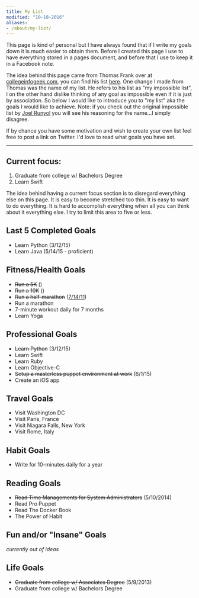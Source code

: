 ```yaml
---
title: My List
modified: "10-18-2016"
aliases:
- /about/my-list/
---
```


This page is kind of personal but I have always found that if I write my goals down it is much easier to obtain them. Before I created this page I use to have everything stored in a pages document, and before that I use to keep it in a Facebook note.

The idea behind this page came from Thomas Frank over at [collegeinfogeek.com](http://collegeinfogeek.com), you can find his list [here](http://collegeinfogeek.com/about/meet-the-author/my-impossible-list/). One change I made from Thomas was the name of my list. He refers to his list as "my impossible list", I on the other hand dislike thinking of any goal as impossible even if it is just by association. So below I would like to introduce you to "my list" aka the goals I would like to achieve. Note: if you check out the original impossible list by [Joel Runyol](http://impossiblehq.com/impossible-list) you will see his reasoning for the name...I simply disagree.


If by chance you have some motivation and wish to create your own list feel free to post a link on Twitter. I'd love to read what goals you have set.


---

## Current focus:

1. Graduate from college w/ Bachelors Degree
1. Learn Swift


The idea behind having a current focus section is to disregard everything else on this page. It is easy to become stretched too thin. It is easy to want to do everything. It is hard to accomplish everything when all you can think about it everything else. I try to limit this area to five or less.

## Last 5 Completed Goals

* Learn Python (3/12/15)
* Learn Java (5/14/15 - proficient)

## Fitness/Health Goals

* <del>Run a 5K</del> ()
* <del>Run a 10K</del> ()
* <del>Run a half-marathon</del> ([7/14/11](http://runkeeper.com/user/clburlison/activity/47599499))
* Run a marathon
* 7-minute workout daily for 7 months
* Learn Yoga

## Professional Goals

* <del>Learn Python</del> (3/12/15)
* Learn Swift
* Learn Ruby
* Learn Objective-C
* <del>Setup a masterless puppet environment at work</del> (6/1/15)
* Create an iOS app

## Travel Goals

* Visit Washington DC
* Visit Paris, France
* Visit Niagara Falls, New York
* Visit Rome, Italy

## Habit Goals

* Write for 10-minutes daily for a year

## Reading Goals

* <del>Read Time Managements for System Administrators</del> (5/10/2014)
* Read Pro Puppet
* Read The Docker Book
* The Power of Habit

## Fun and/or "Insane" Goals

_currently out of ideas_

## Life Goals

* <del>Graduate from college w/ Associates Degree</del> (5/9/2013)
* Graduate from college w/ Bachelors Degree
